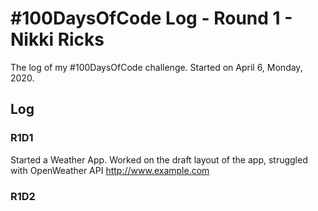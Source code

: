 # #100DaysOfCode Log - Round 1 - Nikki Ricks

The log of my #100DaysOfCode challenge. Started on April 6, Monday, 2020.

## Log

### R1D1

Started a Weather App. Worked on the draft layout of the app, struggled with OpenWeather API http://www.example.com

### R1D2
